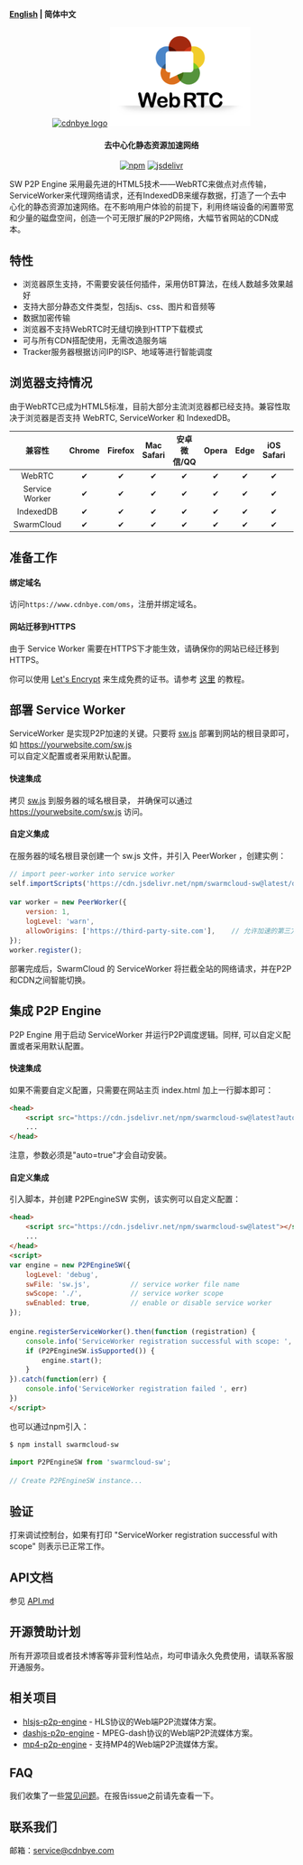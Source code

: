 **[English](README.md) | 简体中文**

<p align="center">
<a href="" target="_blank" rel="noopener noreferrer"><img width="250" src="https://cdnbye.oss-cn-beijing.aliyuncs.com/pic/cdnbye.png" alt="cdnbye logo"></a>
<a href="" target="_blank" rel="noopener noreferrer"><img width="250" src="./image/webrtc.png" alt="webrtc logo"></a>
</p>
<h4 align="center">去中心化静态资源加速网络</h4>
<p align="center">
  <a href="https://www.npmjs.com/package/swarmcloud-sw"><img src="https://img.shields.io/npm/v/swarmcloud-sw.svg?style=flat" alt="npm"></a>
  <a href="https://www.jsdelivr.com/package/npm/swarmcloud-sw"><img src="https://data.jsdelivr.com/v1/package/npm/swarmcloud-sw/badge" alt="jsdelivr"></a>
</p>

SW P2P Engine 采用最先进的HTML5技术——WebRTC来做点对点传输，ServiceWorker来代理网络请求，还有IndexedDB来缓存数据，打造了一个去中心化的静态资源加速网络。在不影响用户体验的前提下，利用终端设备的闲置带宽和少量的磁盘空间，创造一个可无限扩展的P2P网络，大幅节省网站的CDN成本。

## 特性
- 浏览器原生支持，不需要安装任何插件，采用仿BT算法，在线人数越多效果越好
- 支持大部分静态文件类型，包括js、css、图片和音频等
- 数据加密传输
- 浏览器不支持WebRTC时无缝切换到HTTP下载模式
- 可与所有CDN搭配使用，无需改造服务端
- Tracker服务器根据访问IP的ISP、地域等进行智能调度

## 浏览器支持情况
由于WebRTC已成为HTML5标准，目前大部分主流浏览器都已经支持。兼容性取决于浏览器是否支持 WebRTC, ServiceWorker 和 IndexedDB。

 兼容性|Chrome | Firefox | Mac Safari| 安卓微信/QQ | Opera | Edge | iOS Safari | IE |  
:-: | :-: | :-: | :-: | :-: | :-: | :-:| :-:| :-:
WebRTC | ✔ | ✔ | ✔ | ✔ | ✔ | ✔ | ✔ | ❌ |
Service Worker | ✔ | ✔ | ✔ | ✔ | ✔ | ✔ | ✔ | ❌ |
IndexedDB | ✔ | ✔ | ✔ | ✔ | ✔ | ✔ | ✔ | ❌ |
SwarmCloud | ✔ | ✔ | ✔ | ✔ | ✔ | ✔ | ✔ | ❌ |

## 准备工作

#### 绑定域名
访问`https://www.cdnbye.com/oms`，注册并绑定域名。

#### 网站迁移到HTTPS
由于 Service Worker 需要在HTTPS下才能生效，请确保你的网站已经迁移到HTTPS。

你可以使用 [Let's Encrypt](https://letsencrypt.org/) 来生成免费的证书。请参考 [这里](https://letsencrypt.org/getting-started/) 的教程。

## 部署 Service Worker
ServiceWorker 是实现P2P加速的关键。只要将 [sw.js](./dist/sw.js) 部署到网站的根目录即可，如 https://yourwebsite.com/sw.js
<br>
可以自定义配置或者采用默认配置。

#### 快速集成
拷贝 [sw.js](./dist/) 到服务器的域名根目录， 并确保可以通过 https://yourwebsite.com/sw.js 访问。

#### 自定义集成
在服务器的域名根目录创建一个 sw.js 文件，并引入 PeerWorker ，创建实例：
```javascript
// import peer-worker into service worker
self.importScripts('https://cdn.jsdelivr.net/npm/swarmcloud-sw@latest/dist/peer-worker.min.js');

var worker = new PeerWorker({
    version: 1,
    logLevel: 'warn',
    allowOrigins: ['https://third-party-site.com'],    // 允许加速的第三方Origin白名单，请参考：https://www.cdnbye.com/cn/views/sw/API.html#%E7%AC%AC%E4%B8%89%E6%96%B9%E8%B5%84%E6%BA%90%E5%8A%A0%E9%80%9F
});
worker.register();
```
部署完成后，SwarmCloud 的 ServiceWorker 将拦截全站的网络请求，并在P2P和CDN之间智能切换。

## 集成 P2P Engine 
P2P Engine 用于启动 ServiceWorker 并运行P2P调度逻辑。同样, 可以自定义配置或者采用默认配置。
#### 快速集成
如果不需要自定义配置，只需要在网站主页 index.html 加上一行脚本即可：
```html
<head>
    <script src="https://cdn.jsdelivr.net/npm/swarmcloud-sw@latest?auto=true"></script>
    ...
</head>
```
注意，参数必须是"auto=true"才会自动安装。 

#### 自定义集成
引入脚本，并创建 P2PEngineSW 实例，该实例可以自定义配置：
```html
<head>
    <script src="https://cdn.jsdelivr.net/npm/swarmcloud-sw@latest"></script>
    ...
</head>
<script>
var engine = new P2PEngineSW({
    logLevel: 'debug',
    swFile: 'sw.js',          // service worker file name
    swScope: './',            // service worker scope
    swEnabled: true,          // enable or disable service worker
});

engine.registerServiceWorker().then(function (registration) {
    console.info('ServiceWorker registration successful with scope: ', registration.scope);
    if (P2PEngineSW.isSupported()) {
        engine.start();
    }
}).catch(function(err) {
    console.info('ServiceWorker registration failed ', err)
})
</script>
```
也可以通过npm引入：
```bash
$ npm install swarmcloud-sw
```
```javascript
import P2PEngineSW from 'swarmcloud-sw';

// Create P2PEngineSW instance...
```

## 验证
打来调试控制台，如果有打印 "ServiceWorker registration successful with scope" 则表示已正常工作。

## API文档
参见 [API.md](https://www.cdnbye.com/cn/views/sw/API.html)

## 开源赞助计划
所有开源项目或者技术博客等非营利性站点，均可申请永久免费使用，请联系客服开通服务。

## 相关项目
- [hlsjs-p2p-engine](https://gitee.com/cdnbye/hlsjs-p2p-engine) - HLS协议的Web端P2P流媒体方案。
- [dashjs-p2p-engine](https://github.com/cdnbye/dashjs-p2p-engine) - MPEG-dash协议的Web端P2P流媒体方案。
- [mp4-p2p-engine](https://github.com/cdnbye/mp4-p2p-engine) - 支持MP4的Web端P2P流媒体方案。

## FAQ
我们收集了一些[常见问题](https://www.cdnbye.com/cn/views/FAQ.html)。在报告issue之前请先查看一下。

## 联系我们
邮箱：service@cdnbye.com
